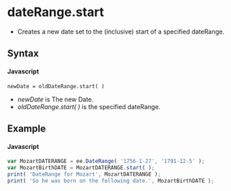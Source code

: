 # dateRange.start
- Creates a new date set to the (inclusive) start of a specified dateRange.

## Syntax

#### Javascript
```
newDate = oldDateRange.start( )
```

- *newDate* is The new Date.
- *oldDateRange.start( )* is the specified dateRange.

## Example

#### Javascript
```javascript
var MozartDATERANGE = ee.DateRange( '1756-1-27', '1791-12-5' );
var MozartBirthDATE = MozartDATERANGE.start( );
print( 'DateRange for Mozart', MozartDATERANGE );
print( 'So he was born on the following date.', MozartBirthDATE );
```
